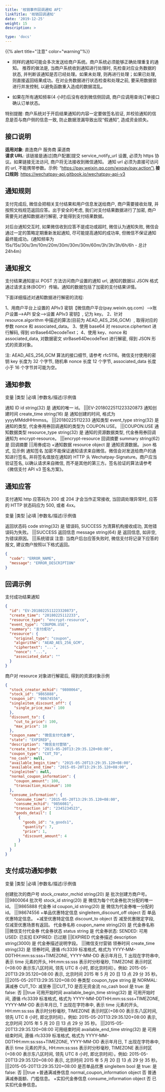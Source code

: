```yaml
---
title: '核销事件回调通知 API'
linkTitle: '核销回调通知'
date: '2019-12-25'
weight: 15
description: >

type: 'docs'
---
```


{{% alert title="注意" color="warning"%}}

- 同样的通知可能会多次发送给商户系统。商户系统必须能够正确处理重复的通知。 推荐的做法是, 当商户系统收到通知进行处理时, 先检查对应业务数据的状态, 并判断该通知是否已经处理。如果未处理, 则再进行处理；如果已处理, 则直接返回结果成功。在对业务数据进行状态检查和处理之前, 要采用数据锁进行并发控制, 以避免函数重入造成的数据混乱。

- 如果在所有通知频率(4 小时)后没有收到微信侧回调, 商户应调用查询订单接口确认订单状态。

特别提醒: 商户系统对于开启结果通知的内容一定要做签名验证, 并校验通知的信息是否与商户侧的信息一致, 防止数据泄漏导致出现“假通知”, 造成资金损失。

## 接口说明

**适用对象**: 直连商户 服务商 渠道商\
**请求 URL**: 该链接是通过[商户配置]提交 service_notify_url 设置, 必须为 https 协议。如果链接无法访问, 商户将无法接收到微信通知。 通知 url 必须为直接可访问的 url, 不能携带参数。示例: “https://pay.weixin.qq.com/wxpay/pay.action”\
**接口规则**: https://wechatpay-api.gitbook.io/wechatpay-api-v3

## 通知规则

支付完成后, 微信会把相关支付结果和用户信息发送给商户, 商户需要接收处理, 并按照文档规范返回应答。出于安全的考虑, 我们对支付结果数据进行了加密, 商户需要先对通知数据进行解密, 才能得到支付结果数据。

对后台通知交互时, 如果微信收到应答不是成功或超时, 微信认为通知失败, 微信会通过一定的策略定期重新发起通知, 尽可能提高通知的成功率, 但微信不保证通知最终能成功。(通知频率为 15s/15s/30s/3m/10m/20m/30m/30m/30m/60m/3h/3h/3h/6h/6h - 总计 24h4m）

## 通知报文

支付结果通知是以 POST 方法访问商户设置的通知 url, 通知的数据以 JSON 格式通过请求主体(BODY）传输。通知的数据包括了加密的支付结果详情。

下面详细描述对通知数据进行解密的流程:

1、用商户平台上设置的 APIv3 密钥【微信商户平台(pay.weixin.qq.com）—>账户设置—>API 安全—>设置 APIv3 密钥】, 记为 key。
2、针对 resource.algorithm 中描述的算法(目前为 AEAD_AES_256_GCM）, 取得对应的参数 nonce 和 associated_data。
3、使用 base64 对 resource.ciphertext 进行解码, 得到 strBase64DecodeText；
4、使用 key、nonce 和 associated_data, 对数据密文 strBase64DecodeText 进行解密, 得到 JSON 形式的资源对象。

注: AEAD_AES_256_GCM 算法的接口细节, 请参考 rfc5116。微信支付使用的密钥 key 长度为 32 个字节, 随机串 nonce 长度 12 个字节, associated_data 长度小于 16 个字节并可能为空。

## 通知参数

变量 |类型 |必填 |参数名/描述/示例值

通知 ID id string(32) 是 通知的唯一 id。
|||EV-2018022511223320873
通知创建时间 create_time string(16) 是 通知创建的时间, 格式为 yyyyMMddHHmmss。
|||20180225112233
通知类型 event_type string(32) 是 通知的类型, 代金券用券回调通知的类型为 COUPON.USE。
|||COUPON.USE
通知数据类型 resource_type string(32) 是 通知的资源数据类型, 代金券用券回调通知为 encrypt-resource。
|||encrypt-resource
回调摘要 summary string(62) 是 回调摘要
|||用券成功 +通知数据 resource object 是 通知资源数据。
json 格式, 见示例
通知签名
加密不能保证通知请求来自微信。微信会对发送给商户的通知进行签名, 并将签名值放在通知的 HTTP 头 Wechatpay-Signature。商户应当验证签名, 以确认请求来自微信, 而不是其他的第三方。签名验证的算法请参考《微信支付 API v3 签名方案》。

## 通知应答

支付通知 http 应答码为 200 或 204 才会当作正常接收, 当回调处理异常时, 应答的 HTTP 状态码应为 500, 或者 4xx。

变量 |类型 |必填 |参数名/描述/示例值

返回状态码 code string(32) 是 错误码, SUCCESS 为清算机构接收成功, 其他错误码为失败。
|||SUCCESS
返回信息 message string(64) 是 返回信息, 如非空, 为错误原因。
|||系统错误
注意: 当商户后台应答失败时, 微信支付将记录下应答的报文, 建议商户按照以下格式返回。

```json
{
  "code": "ERROR_NAME",
  "message": "ERROR_DESCRIPTION"
}
```

## 回调示例

支付成功结果通知

```json
{
  "id": "EV-2018022511223320873",
  "create_time": "20180225112233",
  "resource_type": "encrypt-resource",
  "event_type": "COUPON.USE",
  "summary": "支付成功",
  "resource": {
    "original_type": "coupon",
    "algorithm": "AEAD_AES_256_GCM",
    "ciphertext": "...",
    "nonce": "...",
    "associated_data": ""
  }
}
```

商户对 resource 对象进行解密后, 得到的资源对象示例

```json
{
  "stock_creator_mchid": "9800064",
  "stock_id": "9865888",
  "coupon_id": "98674556",
  "singleitem_discount_off": {
    "single_price_max": 100
  },
  "discount_to": {
    "cut_to_price": 100,
    "max_price": 10
  },
  "coupon_name": "微信支付代金券",
  "state": "EXPIRED",
  "description": "微信支付营销",
  "create_time": "2015-05-20T13:29:35.120+08:00",
  "coupon_type": "CUT_TO",
  "no_cash": null,
  "available_begin_time": "2015-05-20T13:29:35.120+08:00",
  "available_end_time": "2015-05-20T13:29:35.120+08:00",
  "singleitem": null,
  "normal_coupon_information": {
    "coupon_amount": 100,
    "transaction_minimum": 100
  },
  "consume_information": {
    "consume_time": "2015-05-20T13:29:35.120+08:00",
    "consume_mchid": "9856081",
    "transaction_id": "2345234523",
    "goods_detail": [
      {
        "goods_id": "a_goods1",
        "quantity": 7,
        "price": 1,
        "discount_amount": 4
      }
    ]
  }
}
```

## 支付成功通知参数

变量 |类型 |必填 |参数名/描述/示例值

创建批次的商户号 stock_creator_mchid string(20) 是 批次创建方商户号。
|||9800064
批次号 stock_id string(20) 是 微信为每个代金券批次分配的唯一 id。
|||9865888
代金券 id coupon_id string(20) 是 微信为代金券唯一分配的 id。
|||98674556 +单品优惠特定信息 singleitem_discount_off object 否 单品优惠特定信息。 +减至优惠特定信息 discount_to object 否 减至优惠限定字段, 仅减至优惠场景有返回。
代金券名称 coupon_name string(20) 是 代金券名称
|||微信支付代金券
代金券状态 status string
是 代金券状态:
SENDED: 可用
USED: 已实扣
EXPIRED: 已过期
|||EXPIRED
代金券描述 description string(3000) 是 代金券描述说明字段。
|||微信支付营销
领券时间 create_time string(32) 是 领券时间, 遵循 rfc3339 标准格式, 格式为 YYYY-MM-DDTHH:mm:ss:sss+TIMEZONE, YYYY-MM-DD 表示年月日, T 出现在字符串中, 表示 time 元素的开头, HH:mm:ss:sss 表示时分秒毫秒, TIMEZONE 表示时区(+08:00 表示东八区时间, 领先 UTC 8 小时, 即北京时间）。例如: 2015-05-20T13:29:35.120+08:00 表示, 北京时间 2015 年 5 月 20 日 13 点 29 分 35 秒。
|||2015-05-20T13:29:35.120+08:00
券类型 coupon_type string
是 NORMAL: 满减券
CUT_TO: 减至券
|||CUT_TO
是否无资金流 no_cash bool 是 true: 是
false: 否
|||true
可用开始时间 available_begin_time string(32) 是 可用开始时间, 遵循 rfc3339 标准格式, 格式为 YYYY-MM-DDTHH:mm:ss:sss+TIMEZONE, YYYY-MM-DD 表示年月日, T 出现在字符串中, 表示 time 元素的开头, HH:mm:ss:sss 表示时分秒毫秒, TIMEZONE 表示时区(+08:00 表示东八区时间, 领先 UTC 8 小时, 即北京时间）。例如: 2015-05-20T13:29:35.120+08:00 表示, 北京时间 2015 年 5 月 20 日 13 点 29 分 35 秒。
|||2015-05-20T13:29:35.120+08:00
可用结束时间 available_end_time string(32) 是 可用结束时间, 遵循 rfc3339 标准格式, 格式为 YYYY-MM-DDTHH:mm:ss:sss+TIMEZONE, YYYY-MM-DD 表示年月日, T 出现在字符串中, 表示 time 元素的开头, HH:mm:ss:sss 表示时分秒毫秒, TIMEZONE 表示时区(+08:00 表示东八区时间, 领先 UTC 8 小时, 即北京时间）。例如: 2015-05-20T13:29:35.120+08:00 表示, 北京时间 2015 年 5 月 20 日 13 点 29 分 35 秒。
|||2015-05-20T13:29:35.120+08:00
是否单品优惠 singleitem bool 是 true: 是
false: 否
|||true +普通满减券信息 normal_coupon_information object 否 普通满减券面额、门槛信息。 +实扣代金券信息 consume_information object 否 已实扣代金券信息。
